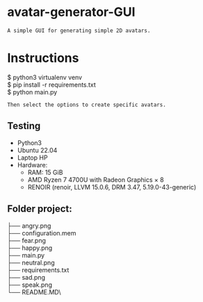 # avatar-generator-GUI

    A simple GUI for generating simple 2D avatars.

# Instructions

$ python3 virtualenv venv\
$ pip install -r requirements.txt\
$ python main.py


    Then select the options to create specific avatars.


## Testing

- Python3
- Ubuntu 22.04
- Laptop HP 
- Hardware:
  - RAM: 15 GiB
  - AMD Ryzen 7 4700U with Radeon Graphics × 8 
  - RENOIR (renoir, LLVM 15.0.6, DRM 3.47, 5.19.0-43-generic)

## Folder project:
├── angry.png\
├── configuration.mem\
├── fear.png\
├── happy.png\
├── main.py\
├── neutral.png\
├── requirements.txt\
├── sad.png\
├── speak.png\
└── README.MD\
